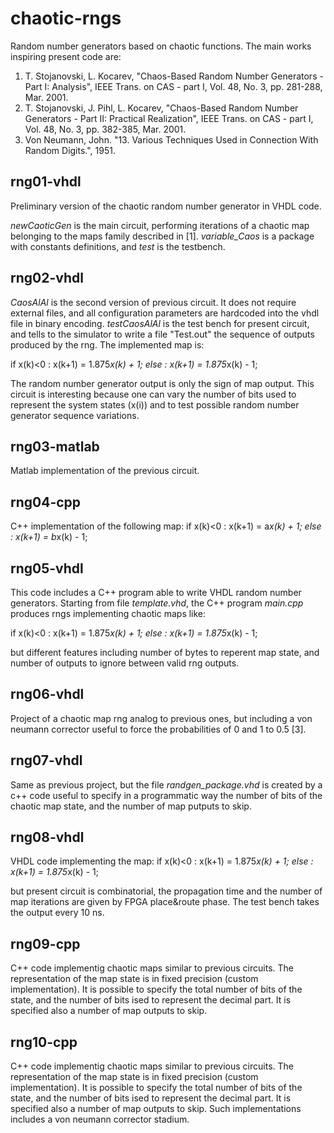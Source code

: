 # chaotic-rngs
Random number generators based on chaotic functions. The main works inspiring present code are:

1. T. Stojanovski, L. Kocarev, "Chaos-Based Random Number Generators - Part I: Analysis", IEEE Trans. on CAS - part I, Vol. 48, No. 3, pp. 281-288, Mar. 2001. 
2. T. Stojanovski, J. Pihl, L. Kocarev, "Chaos-Based Random Number Generators - Part II: Practical Realization", IEEE Trans. on CAS - part I, Vol. 48, No. 3, pp. 382-385, Mar. 2001.
3. Von Neumann, John. "13. Various Techniques Used in Connection With Random Digits.", 1951.

## rng01-vhdl

Preliminary version of the chaotic random number generator in VHDL code. 

*newCaoticGen* is the main circuit, performing iterations of a chaotic map belonging to the maps family described in [1]. *variable_Caos* is a package with constants definitions, and *test* is the testbench.

## rng02-vhdl

*CaosAlAl* is the second version of previous circuit. It does not require external files, and all configuration parameters are hardcoded into the vhdl file in binary encoding. *testCaosAlAl* is the test bench for present circuit, and tells to the simulator to write a file "Test.out" the sequence of outputs produced by the rng. The implemented map is:

if x(k)<0 : x(k+1) = 1.875*x(k) + 1;
else : x(k+1) = 1.875*x(k) - 1;

The random number generator output is only the sign of map output. This circuit is interesting because one can vary the number of bits used to represent the system states (x(i)) and to test possible random number generator sequence variations.

## rng03-matlab

Matlab implementation of the previous circuit.

## rng04-cpp

C++ implementation of the following map:
if x(k)<0 : x(k+1) = a*x(k) + 1;
else : x(k+1) = b*x(k) - 1;

## rng05-vhdl

This code includes a C++ program able to write VHDL random number generators.
Starting from file *template.vhd*, the C++ program *main.cpp* produces rngs implementing chaotic maps like:

if x(k)<0 : x(k+1) = 1.875*x(k) + 1;
else : x(k+1) = 1.875*x(k) - 1;

but different features including number of bytes to reperent map state, and number of outputs to ignore between valid rng outputs.

## rng06-vhdl

Project of a chaotic map rng analog to previous ones, but including a von neumann corrector useful to force the probabilities of 0 and 1 to 0.5 [3].

## rng07-vhdl

Same as previous project, but the file *randgen_package.vhd* is created by a c++ code useful to specify in a programmatic way the number of bits of the chaotic map state, and the number of map putputs to skip.

## rng08-vhdl

VHDL code implementing the map:
if x(k)<0 : x(k+1) = 1.875*x(k) + 1;
else : x(k+1) = 1.875*x(k) - 1;

but present circuit is combinatorial, the propagation time and the number of map iterations are given by FPGA place&route phase. The test bench takes the output every 10 ns.

## rng09-cpp

C++ code implementig chaotic maps similar to previous circuits. The representation of the map state is in fixed precision (custom implementation). It is possible to specify the total number of bits of the state, and the number of bits ised to represent the decimal part. It is specified also a number of map outputs to skip. 

## rng10-cpp

C++ code implementig chaotic maps similar to previous circuits. The representation of the map state is in fixed precision (custom implementation). It is possible to specify the total number of bits of the state, and the number of bits ised to represent the decimal part. It is specified also a number of map outputs to skip. Such implementations includes a von neumann corrector stadium.